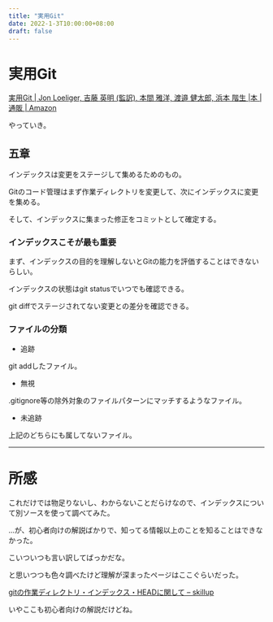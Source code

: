 ```yaml
---
title: "実用Git"
date: 2022-1-3T10:00:00+08:00
draft: false
---
```

# 実用Git



[実用Git | Jon Loeliger, 吉藤 英明 (監訳), 本間 雅洋, 渡邉 健太郎, 浜本 階生 |本 | 通販 | Amazon](https://www.amazon.co.jp/%E5%AE%9F%E7%94%A8Git-Jon-Loeliger/dp/4873114403)



やっていき。



## 五章



インデックスは変更をステージして集めるためのもの。



Gitのコード管理はまず作業ディレクトリを変更して、次にインデックスに変更を集める。



そして、インデックスに集まった修正をコミットとして確定する。



### インデックスこそが最も重要



まず、インデックスの目的を理解しないとGitの能力を評価することはできないらしい。



インデックスの状態はgit statusでいつでも確認できる。



git diffでステージされてない変更との差分を確認できる。



### ファイルの分類



* 追跡



git addしたファイル。



* 無視



.gitignore等の除外対象のファイルパターンにマッチするようなファイル。



* 未追跡



上記のどちらにも属してないファイル。



----



# 所感



これだけでは物足りないし、わからないことだらけなので、インデックスについて別ソースを使って調べてみた。



...が、初心者向けの解説ばかりで、知ってる情報以上のことを知ることはできなかった。



こいついつも言い訳してばっかだな。



と思いつつも色々調べたけど理解が深まったページはここぐらいだった。



[gitの作業ディレクトリ・インデックス・HEADに関して &#8211; skillup](http://skill-up-engineering.com/2015/12/08/post-1067/)



いやここも初心者向けの解説だけどね。
